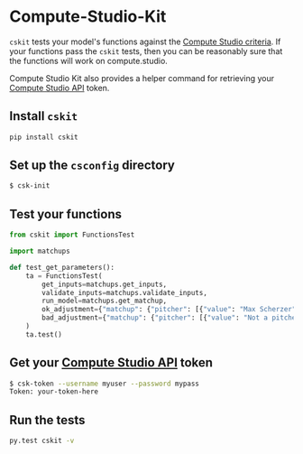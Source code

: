 # Compute-Studio-Kit

`cskit` tests your model's functions against the [Compute Studio criteria](https://docs.compute.studio/publish/functions/). If your functions pass the `cskit` tests, then you can be reasonably sure that the functions will work on compute.studio.

Compute Studio Kit also provides a helper command for retrieving your [Compute Studio API](https://docs.compute.studio/api/guide/) token.

## Install `cskit`

```bash
pip install cskit
```

## Set up the `csconfig` directory

```bash
$ csk-init
```

## Test your functions

```python
from cskit import FunctionsTest

import matchups

def test_get_parameters():
    ta = FunctionsTest(
        get_inputs=matchups.get_inputs,
        validate_inputs=matchups.validate_inputs,
        run_model=matchups.get_matchup,
        ok_adjustment={"matchup": {"pitcher": [{"value": "Max Scherzer"}]}},
        bad_adjustment={"matchup": {"pitcher": [{"value": "Not a pitcher"}]}}
    )
    ta.test()

```

## Get your [Compute Studio API](https://docs.compute.studio/api/guide/) token

```bash
$ csk-token --username myuser --password mypass
Token: your-token-here
```

## Run the tests

```bash
py.test cskit -v
```